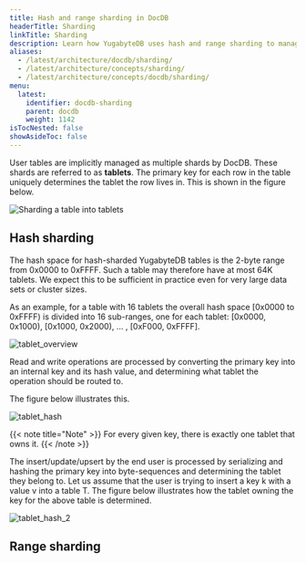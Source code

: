 ```yaml
---
title: Hash and range sharding in DocDB
headerTitle: Sharding
linkTitle: Sharding
description: Learn how YugabyteDB uses hash and range sharding to manage tables.
aliases:
  - /latest/architecture/docdb/sharding/
  - /latest/architecture/concepts/sharding/
  - /latest/architecture/concepts/docdb/sharding/
menu:
  latest:
    identifier: docdb-sharding
    parent: docdb
    weight: 1142
isTocNested: false
showAsideToc: false
---
```


User tables are implicitly managed as multiple shards by DocDB. These shards are referred to as
**tablets**. The primary key for each row in the table uniquely determines the tablet the row lives in. This is shown in the figure below.

![Sharding a table into tablets](/images/architecture/partitioning-table-into-tablets.png)

## Hash sharding

The hash space for hash-sharded YugabyteDB tables is the 2-byte range from 0x0000 to 0xFFFF. Such
a table may therefore have at most 64K tablets. We expect this to be sufficient in practice even for
very large data sets or cluster sizes.

As an example, for a table with 16 tablets the overall hash space [0x0000 to 0xFFFF) is divided into
16 sub-ranges, one for each tablet:  [0x0000, 0x1000), [0x1000, 0x2000), … , [0xF000, 0xFFFF].

![tablet_overview](/images/architecture/tablet_overview.png)

Read and write operations are processed by converting the primary key into an internal key and its hash
value, and determining what tablet the operation should be routed to.

The figure below illustrates this.

![tablet_hash](/images/architecture/tablet_hash.png)

{{< note title="Note" >}}
For every given key, there is exactly one tablet that owns it.
{{< /note >}}

The insert/update/upsert by the end user is processed by serializing and hashing the primary key into byte-sequences and determining the tablet they belong to. Let us assume that the user is trying to insert a key k with a value v into a table T. The figure below illustrates how the tablet owning the key for the above table is determined.

![tablet_hash_2](/images/architecture/tablet_hash_2.png)

## Range sharding
